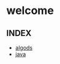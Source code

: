 # welcome

## INDEX

- [algods](https://sandeep-tukaram.github.io/algods)
- [java](https://sandeep-tukaram.github.io/java)
